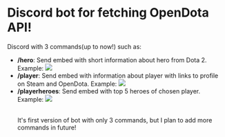 <h1>Discord bot for fetching OpenDota API!</h1>
<p>Discord with 3 commands(up to now!) such as:</p>
<ul>
<li><b>/hero</b>: Send embed with short information about hero from Dota 2. Example: <img src='https://i.imgur.com/FHitNQq.png'</li>
<li><b>/player</b>: Send embed with information about player with links to profile on Steam and OpenDota. Example: <img src='https://i.imgur.com/c8UiSPa.png'></li>
<li><b>/playerheroes</b>: Send embed with top 5 heroes of chosen player. Example: <img src='https://i.imgur.com/sH9ZBq0.png'></li>
<br>
<p>It's first version of bot with only 3 commands, but I plan to add more commands in future!</p>
